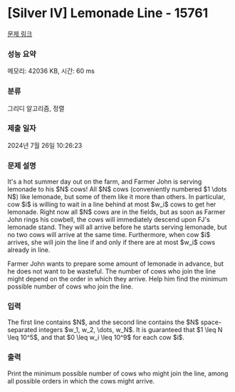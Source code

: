 # [Silver IV] Lemonade Line - 15761 

[문제 링크](https://www.acmicpc.net/problem/15761) 

### 성능 요약

메모리: 42036 KB, 시간: 60 ms

### 분류

그리디 알고리즘, 정렬

### 제출 일자

2024년 7월 26일 10:26:23

### 문제 설명

<p>It's a hot summer day out on the farm, and Farmer John is serving lemonade to his $N$ cows! All $N$ cows (conveniently numbered $1 \dots N$) like lemonade, but some of them like it more than others. In particular, cow $i$ is willing to wait in a line behind at most $w_i$ cows to get her lemonade. Right now all $N$ cows are in the fields, but as soon as Farmer John rings his cowbell, the cows will immediately descend upon FJ's lemonade stand. They will all arrive before he starts serving lemonade, but no two cows will arrive at the same time. Furthermore, when cow $i$ arrives, she will join the line if and only if there are at most $w_i$ cows already in line.</p>

<p>Farmer John wants to prepare some amount of lemonade in advance, but he does not want to be wasteful. The number of cows who join the line might depend on the order in which they arrive. Help him find the minimum possible number of cows who join the line.</p>

### 입력 

 <p>The first line contains $N$, and the second line contains the $N$ space-separated integers $w_1, w_2, \dots, w_N$. It is guaranteed that $1 \leq N \leq 10^5$, and that $0 \leq w_i \leq 10^9$ for each cow $i$.</p>

### 출력 

 <p>Print the minimum possible number of cows who might join the line, among all possible orders in which the cows might arrive.</p>

